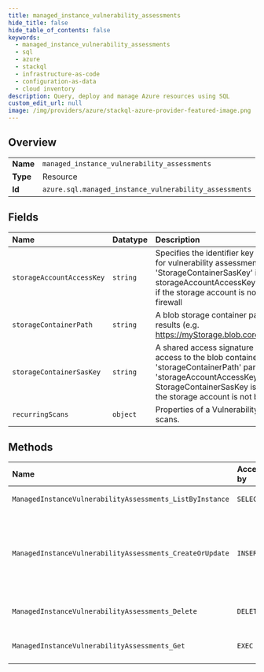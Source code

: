 ```yaml
---
title: managed_instance_vulnerability_assessments
hide_title: false
hide_table_of_contents: false
keywords:
  - managed_instance_vulnerability_assessments
  - sql
  - azure    
  - stackql
  - infrastructure-as-code
  - configuration-as-data
  - cloud inventory
description: Query, deploy and manage Azure resources using SQL
custom_edit_url: null
image: /img/providers/azure/stackql-azure-provider-featured-image.png
---
```

  
    

## Overview
<table><tbody>
<tr><td><b>Name</b></td><td><code>managed_instance_vulnerability_assessments</code></td></tr>
<tr><td><b>Type</b></td><td>Resource</td></tr>
<tr><td><b>Id</b></td><td><code>azure.sql.managed_instance_vulnerability_assessments</code></td></tr>
</tbody></table>

## Fields
| Name | Datatype | Description |
|:-----|:---------|:------------|
| `storageAccountAccessKey` | `string` | Specifies the identifier key of the storage account for vulnerability assessment scan results. If 'StorageContainerSasKey' isn't specified, storageAccountAccessKey is required. Applies only if the storage account is not behind a Vnet or a firewall |
| `storageContainerPath` | `string` | A blob storage container path to hold the scan results (e.g. https://myStorage.blob.core.windows.net/VaScans/). |
| `storageContainerSasKey` | `string` | A shared access signature (SAS Key) that has write access to the blob container specified in 'storageContainerPath' parameter. If 'storageAccountAccessKey' isn't specified, StorageContainerSasKey is required. Applies only if the storage account is not behind a Vnet or a firewall |
| `recurringScans` | `object` | Properties of a Vulnerability Assessment recurring scans. |
## Methods
| Name | Accessible by | Required Params | Description |
|:-----|:--------------|:----------------|:------------|
| `ManagedInstanceVulnerabilityAssessments_ListByInstance` | `SELECT` | `managedInstanceName, resourceGroupName, subscriptionId` | Gets the managed instance's vulnerability assessment policies. |
| `ManagedInstanceVulnerabilityAssessments_CreateOrUpdate` | `INSERT` | `managedInstanceName, resourceGroupName, subscriptionId, vulnerabilityAssessmentName` | Creates or updates the managed instance's vulnerability assessment. Learn more about setting SQL vulnerability assessment with managed identity - https://docs.microsoft.com/azure/azure-sql/database/sql-database-vulnerability-assessment-storage |
| `ManagedInstanceVulnerabilityAssessments_Delete` | `DELETE` | `managedInstanceName, resourceGroupName, subscriptionId, vulnerabilityAssessmentName` | Removes the managed instance's vulnerability assessment. |
| `ManagedInstanceVulnerabilityAssessments_Get` | `EXEC` | `managedInstanceName, resourceGroupName, subscriptionId, vulnerabilityAssessmentName` | Gets the managed instance's vulnerability assessment. |
